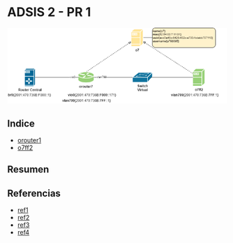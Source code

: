 # ADSIS 2 - PR 1

![arquitectura de red](/assets/red.png)

## Indice

- [orouter1](/orouter1.md)
- [o7ff2](/o7ff2.md)

## Resumen

## Referencias

- [ref1]()
- [ref2]()
- [ref3]()
- [ref4]()
